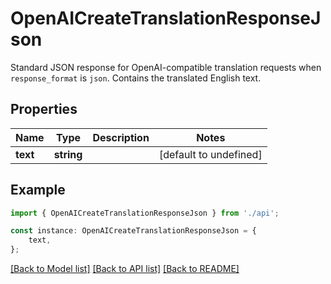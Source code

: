 # OpenAICreateTranslationResponseJson

Standard JSON response for OpenAI-compatible translation requests when `response_format` is `json`. Contains the translated English text.

## Properties

Name | Type | Description | Notes
------------ | ------------- | ------------- | -------------
**text** | **string** |  | [default to undefined]

## Example

```typescript
import { OpenAICreateTranslationResponseJson } from './api';

const instance: OpenAICreateTranslationResponseJson = {
    text,
};
```

[[Back to Model list]](../README.md#documentation-for-models) [[Back to API list]](../README.md#documentation-for-api-endpoints) [[Back to README]](../README.md)
